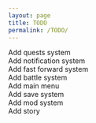 ```yaml
---
layout: page
title: TODO
permalink: /TODO/
---
```


Add quests system
<br>Add notification system
<br>Add fast forward system
<br>Add battle system
<br>Add main menu
<br>Add save system
<br>Add mod system
<br>Add story

